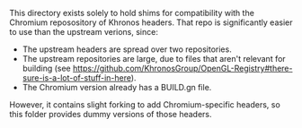 This directory exists solely to hold shims for compatibility with the Chromium 
reposository of Khronos headers. That repo is significantly easier to use than
the upstream verions, since:
- The upstream headers are spread over two repositories.
- The upstream repositories are large, due to files that aren't
  relevant for building (see
  https://github.com/KhronosGroup/OpenGL-Registry#there-sure-is-a-lot-of-stuff-in-here).
- The Chromium version already has a BUILD.gn file.

However, it contains slight forking to add Chromium-specific headers, so this
folder provides dummy versions of those headers.
